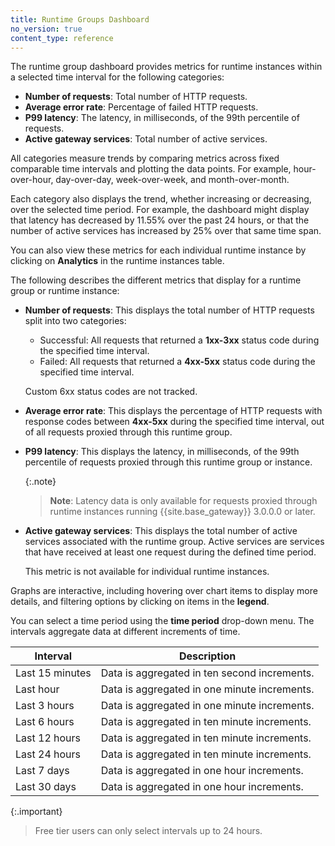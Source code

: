 ```yaml
---
title: Runtime Groups Dashboard
no_version: true
content_type: reference
---
```


The runtime group dashboard provides metrics for runtime instances within a selected time interval for the following categories:

* **Number of requests**: Total number of HTTP requests.
* **Average error rate**: Percentage of failed HTTP requests.
* **P99 latency**: The latency, in milliseconds, of the 99th percentile of requests.
* **Active gateway services**: Total number of active services.

All categories measure trends by comparing metrics across fixed comparable time intervals and plotting the data points. For example, hour-over-hour, day-over-day, week-over-week, and month-over-month.

Each category also displays the trend, whether increasing or decreasing, over the selected time period.
For example, the dashboard might display that latency has decreased by 11.55% over the past 24 hours, or that the number of active services has increased by 25% over that same time span.

You can also view these metrics for each individual runtime instance by clicking on **Analytics** in the runtime instances table.

The following describes the different metrics that display for a runtime group or runtime instance:

* **Number of requests**: This displays the total number of HTTP requests split into two categories:
    * Successful: All requests that returned a **1xx-3xx** status code during the specified time interval.
    * Failed: All requests that returned a **4xx-5xx** status code during the specified time interval.

    Custom 6xx status codes are not tracked.

* **Average error rate**: This displays the percentage of HTTP requests with response codes between **4xx-5xx** during the specified time interval, out of all requests proxied through this runtime group.

* **P99 latency**: This displays the latency, in milliseconds, of the 99th percentile of requests proxied through this runtime group or instance.

    {:.note}
    > **Note**: Latency data is only available for requests proxied through runtime instances running {{site.base_gateway}} 3.0.0.0 or later.

* **Active gateway services**: This displays the total number of active services associated with the runtime group. Active services are services that have received at least one request during the defined time period.

    This metric is not available for individual runtime instances.

Graphs are interactive, including hovering over chart items to display more details, and filtering options by clicking on items in the **legend**.

You can select a time period using the **time period** drop-down menu. The intervals aggregate data at different increments of time.

Interval | Description  
------|----------|
Last 15 minutes | Data is aggregated in ten second increments.
Last hour| Data is aggregated in one minute increments.
Last 3 hours | Data is aggregated in one minute increments.
Last 6 hours | Data is aggregated in ten minute increments.
Last 12 hours| Data is aggregated in ten minute increments.
Last 24 hours| Data is aggregated in ten minute increments.
Last 7 days | Data is aggregated in one hour increments.
Last 30 days | Data is aggregated in one hour increments.

{:.important}
> Free tier users can only select intervals up to 24 hours.
